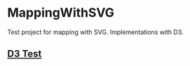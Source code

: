 # MappingWithSVG

Test project for mapping with SVG. Implementations with D3.

## [D3 Test](index.html "Link for D3")
